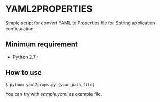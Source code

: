 # YAML2PROPERTIES

Simple script for convert YAML to Properties file for Sptring application configuration.

## Minimum requirement

- Python 2.7+

## How to use

```
$ python yaml2props.py {your_path_file}
```

You can try with _sample.yaml_ as example file.